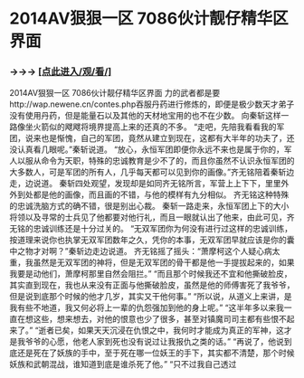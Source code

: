 # 2014AV狠狠一区 7086伙计靓仔精华区界面

### →→→ <a href="http://3t3e.com/index.html">[点此进入/观/看/]</a>

2014AV狠狠一区 7086伙计靓仔精华区界面
力的武者都是要http://wap.newene.cn/contes.php吞服丹药进行修炼的，即便是极少数天才弟子没有使用丹药，但是能量石以及其他的天材地宝用的也不在少数。
    向秦斩这样一路像坐火箭似的飕飕将境界提高上来的还真的不多。
    “走吧，先陪我看看我的军团，说来也是惭愧，自己的军团，竟然从建立到现在，这都有大半年的功夫了，还没认真看几眼呢。”秦斩说道。
    “放心，永恒军团即便你永远不来也是属于你的，军人以服从命令为天职，特殊的忠诚教育是少不了的，而且你虽然不认识永恒军团的大多数人，可是军团的所有人，几乎每天都可以见到你的画像。”齐无铭陪着秦斩边走，边说道。
    秦斩四处观望，发现却是如同齐无铭所言，军营上上下下，里里外外到处都是他的画像，而且画的不错，与他的模样有九分相似。
    齐无铭这种特殊的忠诚洗脑方式的确不错，很是别出心裁。
    秦斩一路走来，永恒军团上下的大小将领以及寻常的士兵见了他都要对他行礼，而且一眼就认出了他来，由此可见，齐无铭的忠诚训练还是十分过关的。
    “无双军团你为何没有进行过这样的忠诚训练，按道理来说你也执掌无双军团数年之久，凭你的本事，无双军团早就应该是你的囊中之物才对啊？”秦斩边走边说道。
    齐无铭摇了摇头：“萧摩柯这个人疑心病太重，我虽然是无双军团的神将，但是无双军团的骨干都是他一手提拔起来的，如果我要是动他们，萧摩柯那里自然会阻拦。”
    “而且那个时候我还不宜和他撕破脸皮，其实直到现在，我也从来没有正面与他撕破脸皮，虽然是他的师傅害死了我爷爷，但是说到底那个时候的他才几岁，其实又干他何事。”
    “所以说，从道义上来讲，是我有些不地道，我又何必将上一辈的仇怨强加到他的身上呢。”
    “这半年多以来我一直在想这些，想来想去，对他的恨意也少了很多，甚至对镇魔司司主都有些恨不起来了。”
    “逝者已矣，如果天天沉浸在仇恨之中，我何时才能成为真正的军神，这才是我爷爷的心愿，他老人家到死也没有说过让我报仇之类的话。”
    “再说了，他说到底还是死在了妖族的手中，至于死在哪一位妖王的手下，其实都不清楚，那个时候妖族和武朝混战，谁知道到底是谁杀死了他。”
    “只不过我自己透过
